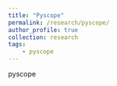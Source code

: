 ```yaml
---
title: "Pyscope"
permalink: /research/pyscope/
author_profile: true
collection: research
tags: 
    - pyscope
---
```


pyscope

